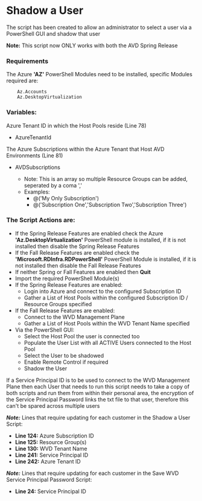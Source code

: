 # Shadow a User

The script has been created to allow an administrator to select a user via a PowerShell GUI
and shadow that user

**Note:** This script now ONLY works with both the AVD Spring Release

### Requirements

The Azure **'AZ'** PowerShell Modules need to be installed, specific Modules required are:

        Az.Accounts
        Az.DesktopVirtualization

### Variables:

Azure Tenant ID in which the Host Pools reside (Line 78)
        
- AzureTenantId

The Azure Subscriptions within the Azure Tenant that Host AVD Environments (Line 81)
            
- AVDSubscriptions
            
  - Note: This is an array so multiple Resource Groups can be added, seperated by a coma ','
  - Examples: 
    - @('My Only Subscription')
    - @('Subscription One','Subscription Two','Subscription Three')


### The Script Actions are:
- If the Spring Release Features are enabled check the Azure **'Az.DesktopVirtualization'** PowerShell module is installed, if it is not installed then disable the Spring Release Features
- If the Fall Release Features are enabled check the **'Microsoft.RDInfra.RDPowerShell'** PowerShell Module is installed, if it is not installed then disable the Fall Release Features
- If neither Spring or Fall Features are enabled then **Quit**
- Import the required PowerShell Module(s)
- If the Spring Release Features are enabled:
  - Login into Azure and connect to the configured Subscription ID
  - Gather a List of Host Pools within the configured Subscription ID / Resource Groups specified
- If the Fall Release Features are enabled:
  - Connect to the WVD Management Plane
  - Gather a List of Host Pools within the WVD Tenant Name specified
- Via the PowerShell GUI:
  - Select the Host Pool the user is connected too
  - Populate the User List with all ACTIVE Users connected to the Host Pool
  - Select the User to be shadowed
  - Enable Remote Control if required
  - Shadow the User

If a Service Principal ID is to be used to connect to the WVD Management Plane then each User that needs to run this script needs to take a copy of both scripts and run them from within their personal area, the encryption of the Service Principal Password links the txt file to that user, therefore this can't be spared across multiple users

_**Note:**_ Lines that require updating for each customer in the Shadow a User Script:
- **Line 124:** Azure Subscription ID
- **Line 125:** Resource Group(s)
- **Line 130:** WVD Tenant Name
- **Line 241:** Service Principal ID
- **Line 242:** Azure Tenant ID

_**Note:**_ Lines that require updating for each customer in the Save WVD Service Principal Password Script:
- **Line 24:** Service Principal ID
